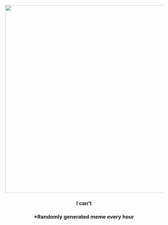 <p align="center">
        <img src="https://i.redd.it/zrrlyuorpro91.jpg" width="600" height="600">
        </p>
        <h3 align="center">I can't</h3>
        <h3 align="center">*Randomly generated meme every hour</h3>
    